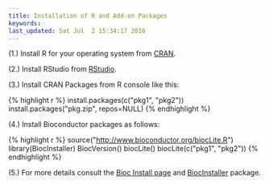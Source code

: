 ```yaml
---
title: Installation of R and Add-on Packages
keywords: 
last_updated: Sat Jul  2 15:34:17 2016
---
```


(1.) Install R for your operating system from [CRAN](http://cran.at.r-project.org/).

(2.) Install RStudio from [RStudio](http://www.rstudio.com/ide/download).

(3.) Install CRAN Packages from R console like this:


{% highlight r %}
install.packages(c("pkg1", "pkg2")) 
install.packages("pkg.zip", repos=NULL)
{% endhighlight %}

(4.) Install Bioconductor packages as follows:


{% highlight r %}
source("http://www.bioconductor.org/biocLite.R")
library(BiocInstaller)
BiocVersion()
biocLite()
biocLite(c("pkg1", "pkg2"))
{% endhighlight %}

(5.) For more details consult the [Bioc Install page](http://www.bioconductor.org/install/)
and [BiocInstaller](http://www.bioconductor.org/packages/release/bioc/html/BiocInstaller.html) package.

